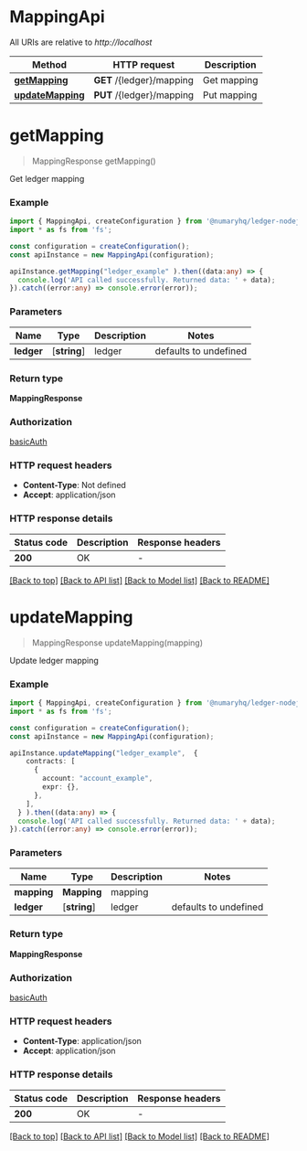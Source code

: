 # MappingApi

All URIs are relative to *http://localhost*

Method | HTTP request | Description
------------- | ------------- | -------------
[**getMapping**](MappingApi.md#getMapping) | **GET** /{ledger}/mapping | Get mapping
[**updateMapping**](MappingApi.md#updateMapping) | **PUT** /{ledger}/mapping | Put mapping


# **getMapping**
> MappingResponse getMapping()

Get ledger mapping

### Example


```typescript
import { MappingApi, createConfiguration } from '@numaryhq/ledger-nodejs';
import * as fs from 'fs';

const configuration = createConfiguration();
const apiInstance = new MappingApi(configuration);

apiInstance.getMapping("ledger_example" ).then((data:any) => {
  console.log('API called successfully. Returned data: ' + data);
}).catch((error:any) => console.error(error));
```


### Parameters

Name | Type | Description  | Notes
------------- | ------------- | ------------- | -------------
 **ledger** | [**string**] | ledger | defaults to undefined


### Return type

**MappingResponse**

### Authorization

[basicAuth](README.md#basicAuth)

### HTTP request headers

 - **Content-Type**: Not defined
 - **Accept**: application/json


### HTTP response details
| Status code | Description | Response headers |
|-------------|-------------|------------------|
**200** | OK |  -  |

[[Back to top]](#) [[Back to API list]](README.md#documentation-for-api-endpoints) [[Back to Model list]](README.md#documentation-for-models) [[Back to README]](README.md)

# **updateMapping**
> MappingResponse updateMapping(mapping)

Update ledger mapping

### Example


```typescript
import { MappingApi, createConfiguration } from '@numaryhq/ledger-nodejs';
import * as fs from 'fs';

const configuration = createConfiguration();
const apiInstance = new MappingApi(configuration);

apiInstance.updateMapping("ledger_example",  {
    contracts: [
      {
        account: "account_example",
        expr: {},
      },
    ],
  } ).then((data:any) => {
  console.log('API called successfully. Returned data: ' + data);
}).catch((error:any) => console.error(error));
```


### Parameters

Name | Type | Description  | Notes
------------- | ------------- | ------------- | -------------
 **mapping** | **Mapping**| mapping |
 **ledger** | [**string**] | ledger | defaults to undefined


### Return type

**MappingResponse**

### Authorization

[basicAuth](README.md#basicAuth)

### HTTP request headers

 - **Content-Type**: application/json
 - **Accept**: application/json


### HTTP response details
| Status code | Description | Response headers |
|-------------|-------------|------------------|
**200** | OK |  -  |

[[Back to top]](#) [[Back to API list]](README.md#documentation-for-api-endpoints) [[Back to Model list]](README.md#documentation-for-models) [[Back to README]](README.md)


